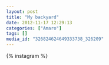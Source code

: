 ```yaml
---
layout: post
title: "My backyard"
date: 2012-11-17 12:29:13
categories: ["Amaro"]
tags: []
media_id: "326824624649333738_326209"
---
```


{% instagram %}
